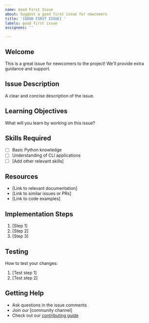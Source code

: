 ```yaml
---
name: Good First Issue
about: Suggest a good first issue for newcomers
title: '[GOOD FIRST ISSUE] '
labels: good first issue
assignees: ''

---
```


## Welcome
This is a great issue for newcomers to the project! We'll provide extra guidance and support.

## Issue Description
A clear and concise description of the issue.

## Learning Objectives
What will you learn by working on this issue?

## Skills Required
- [ ] Basic Python knowledge
- [ ] Understanding of CLI applications
- [ ] [Add other relevant skills]

## Resources
- [Link to relevant documentation]
- [Link to similar issues or PRs]
- [Link to code examples]

## Implementation Steps
1. [Step 1]
2. [Step 2]
3. [Step 3]

## Testing
How to test your changes:
1. [Test step 1]
2. [Test step 2]

## Getting Help
- Ask questions in the issue comments
- Join our [community channel]
- Check out our [contributing guide](CONTRIBUTION.md)
